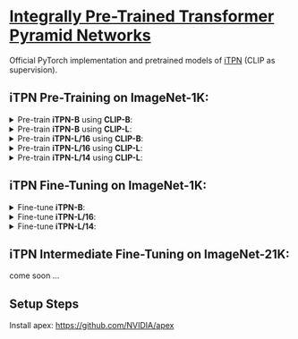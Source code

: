 # [Integrally Pre-Trained Transformer Pyramid Networks](https://arxiv.org/abs/2106.08254)

Official PyTorch implementation and pretrained models of [iTPN](https://arxiv.org/pdf/2211.12735.pdf) (CLIP as supervision).

## iTPN Pre-Training on ImageNet-1K:

<details>
 <summary> Pre-train <b>iTPN-B</b> using <b>CLIP-B</b>:</summary>

```bash
python startup_clip.py \
    --world_size 8 \
    --batch_size 32 \
    --model clip_tpn_base_3324_patch16_224 \
    --beta 0.98 \
    --blr 1.5e-3 \
    --clip_path ../ViT-B-16.pt \
    --drop_path 0.1 \
    --epochs 300 \
    --input_size 224 \
    --layer_scale_init_value 0.1 \
    --opt_eps 1e-8 \
    --second_input_size 224 \
```

 OR

```bash
python -m torch.distributed.launch --nproc_per_node=8 --nnodes 8 --node_rank=$NODE_RANK \
    --master_addr=$MASTER_ADDR --master_port=6666  run_itpn_pretraining.py \
    --world_size 8 \
    --batch_size 32 \
    --model clip_tpn_base_3324_patch16_224 \
    --beta 0.98 \
    --blr 1.5e-3 \
    --clip_path ../ViT-B-16.pt \
    --drop_path 0.1 \
    --epochs 300 \
    --input_size 224 \
    --layer_scale_init_value 0.1 \
    --opt_eps 1e-8 \
    --second_input_size 224 \
```
</details>



<details>
 <summary> Pre-train <b>iTPN-B</b> using <b>CLIP-L</b>:</summary>

```bash
python startup_clip.py \
    --world_size 8 \
    --batch_size 32 \
    --model clip_tpn_base_3324_patch16_224 \
    --beta 0.98 \
    --blr 1.5e-3 \
    --clip_path ../ViT-L-14.pt \
    --drop_path 0.1 \
    --epochs 300 \
    --input_size 224 \
    --layer_scale_init_value 0.1 \
    --opt_eps 1e-8 \
    --second_input_size 196 \
```

 OR

```bash
python -m torch.distributed.launch --nproc_per_node=8 --nnodes 8 --node_rank=$NODE_RANK \
    --master_addr=$MASTER_ADDR --master_port=6666  run_itpn_pretraining.py \
    --world_size 8 \
    --batch_size 32 \
    --model clip_tpn_base_3324_patch16_224 \
    --beta 0.98 \
    --blr 1.5e-3 \
    --clip_path ../ViT-L-14.pt \
    --drop_path 0.1 \
    --epochs 300 \
    --input_size 224 \
    --layer_scale_init_value 0.1 \
    --opt_eps 1e-8 \
    --second_input_size 196 \
```
</details>



<details>
 <summary> Pre-train <b>iTPN-L/16</b> using <b>CLIP-B</b>:</summary>

```bash
python startup_clip.py \
    --world_size 8 \
    --batch_size 32 \
    --model clip_tpn_large_2240_patch16_224 \
    --beta 0.98 \
    --blr 1.5e-3 \
    --clip_path ../ViT-B-16.pt \
    --drop_path 0.2 \
    --epochs 300 \
    --input_size 224 \
    --layer_scale_init_value 0.1 \
    --opt_eps 1e-8 \
    --second_input_size 224 \
```

 OR

```bash
python -m torch.distributed.launch --nproc_per_node=8 --nnodes 8 --node_rank=$NODE_RANK \
    --master_addr=$MASTER_ADDR --master_port=6666  run_itpn_pretraining.py \
    --world_size 8 \
    --batch_size 32 \
    --model clip_tpn_large_2240_patch16_224 \
    --beta 0.98 \
    --blr 1.5e-3 \
    --clip_path ../ViT-B-16.pt \
    --drop_path 0.2 \
    --epochs 300 \
    --input_size 224 \
    --layer_scale_init_value 0.1 \
    --opt_eps 1e-8 \
    --second_input_size 224 \
```
</details>


<details>
 <summary> Pre-train <b>iTPN-L/16</b> using <b>CLIP-L</b>:</summary>

```bash
python startup_clip.py \
    --world_size 8 \
    --batch_size 32 \
    --model clip_tpn_large_2240_patch16_224 \
    --beta 0.98 \
    --blr 1.5e-3 \
    --clip_path ../ViT-L-14.pt \
    --drop_path 0.2 \
    --epochs 300 \
    --input_size 224 \
    --layer_scale_init_value 0.1 \
    --opt_eps 1e-8 \
    --second_input_size 196 \
```

 OR

```bash
python -m torch.distributed.launch --nproc_per_node=8 --nnodes 8 --node_rank=$NODE_RANK \
    --master_addr=$MASTER_ADDR --master_port=6666  run_itpn_pretraining.py \
    --world_size 8 \
    --batch_size 32 \
    --model clip_tpn_large_2240_patch16_224 \
    --beta 0.98 \
    --blr 1.5e-3 \
    --clip_path ../ViT-L-14.pt \
    --drop_path 0.2 \
    --epochs 300 \
    --input_size 224 \
    --layer_scale_init_value 0.1 \
    --opt_eps 1e-8 \
    --second_input_size 196 \
```
</details>


<details>
 <summary> Pre-train <b>iTPN-L/14</b> using <b>CLIP-L</b>:</summary>

```bash
python startup_clip.py \
    --world_size 8 \
    --batch_size 32 \
    --model clip_tpn_large_2240_patch16_256 \
    --beta 0.98 \
    --blr 1.5e-3 \
    --clip_path ../ViT-L-14.pt \
    --drop_path 0.2 \
    --epochs 300 \
    --input_size 256 \
    --layer_scale_init_value 0.1 \
    --opt_eps 1e-8 \
    --second_input_size 225 \
```

 OR

```bash
python -m torch.distributed.launch --nproc_per_node=8 --nnodes 8 --node_rank=$NODE_RANK \
    --master_addr=$MASTER_ADDR --master_port=6666  run_itpn_pretraining.py \
    --world_size 8 \
    --batch_size 32 \
    --model clip_tpn_large_2240_patch16_256 \
    --beta 0.98 \
    --blr 1.5e-3 \
    --clip_path ../ViT-L-14.pt \
    --drop_path 0.2 \
    --epochs 300 \
    --input_size 256 \
    --layer_scale_init_value 0.1 \
    --opt_eps 1e-8 \
    --second_input_size 224 \
```
</details>


## iTPN Fine-Tuning on ImageNet-1K:

<details>
 <summary> Fine-tune <b>iTPN-B</b>:</summary>

```bash
python startup_ft.py \
    --world_size 4 \
    --batch_size 32 \
    --model itpn_base_3324_patch16_224 \
    --blr 5.0e-4 \
    --weight ../path_to_checkpoint \
    --drop_path 0.1 \
    --epochs 100 \
    --input_size 224 \
    --layer_decay 0.60 \
    --update_freq 1 \
    --warmup_epochs 5 \
    --mixup 0.8 \
    --cutmix  1.0 \
    --weight_decay 0.05
```

 OR

```bash
python -m torch.distributed.launch --nproc_per_node=8 --nnodes 8 --node_rank=$NODE_RANK \
    --master_addr=$MASTER_ADDR --master_port=6666  run_itpn_finetuning.py \
    --world_size 4 \
    --batch_size 32 \
    --model itpn_base_3324_patch16_224 \
    --blr 5.0e-4 \
    --weight ../path_to_checkpoint \
    --drop_path 0.1 \
    --epochs 100 \
    --input_size 224 \
    --layer_decay 0.60 \
    --update_freq 1 \
    --warmup_epochs 20 \
    --mixup 0.8 \
    --cutmix  1.0 \
    --weight_decay 0.05
```
</details>


<details>
 <summary> Fine-tune <b>iTPN-L/16</b>:</summary>

```bash
python startup_ft.py \
    --world_size 4 \
    --batch_size 16 \
    --model itpn_large_2240_patch16_224 \
    --blr 2.0e-4 \
    --weight ../path_to_checkpoint \
    --drop_path 0.25 \
    --epochs 50 \
    --input_size 224 \
    --layer_decay 0.55 \
    --update_freq 1 \
    --warmup_epochs 5 \
    --mixup 0.8 \
    --cutmix  1.0 \
    --weight_decay 0.05
```

 OR

```bash
python -m torch.distributed.launch --nproc_per_node=8 --nnodes 8 --node_rank=$NODE_RANK \
    --master_addr=$MASTER_ADDR --master_port=6666  run_itpn_finetuning.py \
    --world_size 4 \
    --batch_size 16 \
    --model itpn_large_2240_patch16_224 \
    --blr 2.0e-4 \
    --weight ../path_to_checkpoint \
    --drop_path 0.25 \
    --epochs 50 \
    --input_size 224 \
    --layer_decay 0.55 \
    --update_freq 1 \
    --warmup_epochs 5 \
    --mixup 0.8 \
    --cutmix  1.0 \
    --weight_decay 0.05
```
</details>

<details>
 <summary> Fine-tune <b>iTPN-L/14</b>:</summary>

```bash
python startup_ft.py \
    --world_size 4 \
    --batch_size 16 \
    --model itpn_large_2240_patch16_256 \
    --blr 2.0e-4 \
    --weight ../path_to_checkpoint \
    --drop_path 0.25 \
    --epochs 50 \
    --input_size 256 \
    --layer_decay 0.55 \
    --update_freq 1 \
    --warmup_epochs 5 \
    --mixup 0.8 \
    --cutmix  1.0 \
    --weight_decay 0.05
```

 OR

```bash
python -m torch.distributed.launch --nproc_per_node=8 --nnodes 8 --node_rank=$NODE_RANK \
    --master_addr=$MASTER_ADDR --master_port=6666  run_itpn_finetuning.py \
    --world_size 4 \
    --batch_size 16 \
    --model itpn_large_2240_patch16_256 \
    --blr 2.0e-4 \
    --weight ../path_to_checkpoint \
    --drop_path 0.25 \
    --epochs 50 \
    --input_size 256 \
    --layer_decay 0.55 \
    --update_freq 1 \
    --warmup_epochs 5 \
    --mixup 0.8 \
    --cutmix  1.0 \
    --weight_decay 0.05
```
</details>


## iTPN Intermediate Fine-Tuning on ImageNet-21K:

come soon ...

## Setup Steps

Install apex: https://github.com/NVIDIA/apex

